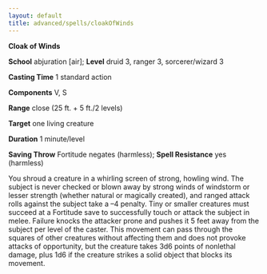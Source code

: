 ```yaml
---
layout: default
title: advanced/spells/cloakOfWinds
---
```

 **Cloak of Winds**

**School** abjuration [air]; **Level** druid 3, ranger 3, sorcerer/wizard 3

**Casting Time** 1 standard action

**Components** V, S

**Range** close (25 ft. + 5 ft./2 levels)

**Target** one living creature

**Duration** 1 minute/level

**Saving Throw** Fortitude negates (harmless); **Spell Resistance** yes (harmless)

You shroud a creature in a whirling screen of strong, howling wind. The subject is never checked or blown away by strong winds of windstorm or lesser strength (whether natural or magically created), and ranged attack rolls against the subject take a –4 penalty. Tiny or smaller creatures must succeed at a Fortitude save to successfully touch or attack the subject in melee. Failure knocks the attacker prone and pushes it 5 feet away from the subject per level of the caster. This movement can pass through the squares of other creatures without affecting them and does not provoke attacks of opportunity, but the creature takes 3d6 points of nonlethal damage, plus 1d6 if the creature strikes a solid object that blocks its movement.

